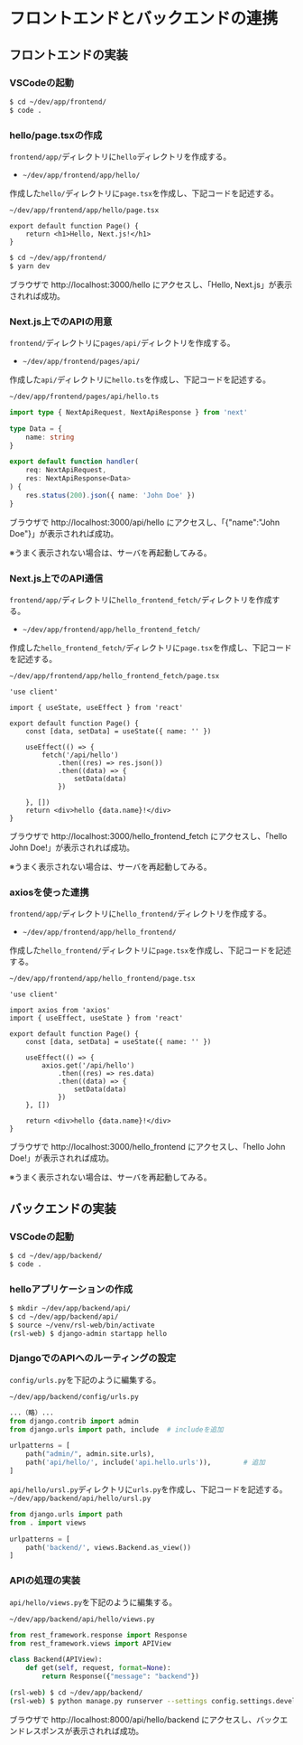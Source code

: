 # フロントエンドとバックエンドの連携

## フロントエンドの実装

### VSCodeの起動
```bash
$ cd ~/dev/app/frontend/
$ code .
```

### hello/page.tsxの作成
`frontend/app/`ディレクトリに`hello`ディレクトリを作成する。
- `~/dev/app/frontend/app/hello/`

作成した`hello/`ディレクトリに`page.tsx`を作成し、下記コードを記述する。

`~/dev/app/frontend/app/hello/page.tsx`
```tsx
export default function Page() {
    return <h1>Hello, Next.js!</h1>
}
```

```bash
$ cd ~/dev/app/frontend/
$ yarn dev
```

ブラウザで http://localhost:3000/hello にアクセスし、「Hello, Next.js」が表示されれば成功。

### Next.js上でのAPIの用意
`frontend/`ディレクトリに`pages/api/`ディレクトリを作成する。
- `~/dev/app/frontend/pages/api/`

作成した`api/`ディレクトリに`hello.ts`を作成し、下記コードを記述する。

`~/dev/app/frontend/pages/api/hello.ts`
```ts
import type { NextApiRequest, NextApiResponse } from 'next'

type Data = {
    name: string
}

export default function handler(
    req: NextApiRequest,
    res: NextApiResponse<Data>
) {
    res.status(200).json({ name: 'John Doe' })
}
```

ブラウザで http://localhost:3000/api/hello にアクセスし、「{"name":"John Doe"}」が表示されれば成功。

※うまく表示されない場合は、サーバを再起動してみる。

### Next.js上でのAPI通信
`frontend/app/`ディレクトリに`hello_frontend_fetch/`ディレクトリを作成する。
- `~/dev/app/frontend/app/hello_frontend_fetch/`

作成した`hello_frontend_fetch/`ディレクトリに`page.tsx`を作成し、下記コードを記述する。

`~/dev/app/frontend/app/hello_frontend_fetch/page.tsx`
```tsx
'use client'

import { useState, useEffect } from 'react'

export default function Page() {
    const [data, setData] = useState({ name: '' })

    useEffect(() => {
        fetch('/api/hello')
            .then((res) => res.json())
            .then((data) => {
                setData(data)
            })

    }, [])
    return <div>hello {data.name}!</div>
}
```

ブラウザで http://localhost:3000/hello_frontend_fetch にアクセスし、「hello John Doe!」が表示されれば成功。

※うまく表示されない場合は、サーバを再起動してみる。

### axiosを使った連携
`frontend/app/`ディレクトリに`hello_frontend/`ディレクトリを作成する。
- `~/dev/app/frontend/app/hello_frontend/`

作成した`hello_frontend/`ディレクトリに`page.tsx`を作成し、下記コードを記述する。

`~/dev/app/frontend/app/hello_frontend/page.tsx`
```tsx
'use client'

import axios from 'axios'
import { useEffect, useState } from 'react'

export default function Page() {
    const [data, setData] = useState({ name: '' })

    useEffect(() => {
        axios.get('/api/hello')
            .then((res) => res.data)
            .then((data) => {
                setData(data)
            })
    }, [])

    return <div>hello {data.name}!</div>
}
```

ブラウザで http://localhost:3000/hello_frontend にアクセスし、「hello John Doe!」が表示されれば成功。

※うまく表示されない場合は、サーバを再起動してみる。

## バックエンドの実装

### VSCodeの起動
```bash
$ cd ~/dev/app/backend/
$ code .
```

### helloアプリケーションの作成
```bash
$ mkdir ~/dev/app/backend/api/
$ cd ~/dev/app/backend/api/
$ source ~/venv/rsl-web/bin/activate
(rsl-web) $ django-admin startapp hello
```

### DjangoでのAPIへのルーティングの設定

`config/urls.py`を下記のように編集する。

`~/dev/app/backend/config/urls.py`
```py
...（略）...
from django.contrib import admin
from django.urls import path, include  # includeを追加

urlpatterns = [
    path("admin/", admin.site.urls),
    path('api/hello/', include('api.hello.urls')),        # 追加
]
```

`api/hello/ursl.py`ディレクトリに`urls.py`を作成し、下記コードを記述する。
`~/dev/app/backend/api/hello/ursl.py`
```py
from django.urls import path
from . import views

urlpatterns = [
    path('backend/', views.Backend.as_view())
]
```

### APIの処理の実装

`api/hello/views.py`を下記のように編集する。

`~/dev/app/backend/api/hello/views.py`
```py
from rest_framework.response import Response
from rest_framework.views import APIView

class Backend(APIView):
    def get(self, request, format=None):
        return Response({"message": "backend"})
```

```bash
(rsl-web) $ cd ~/dev/app/backend/
(rsl-web) $ python manage.py runserver --settings config.settings.development
```

ブラウザで http://localhost:8000/api/hello/backend にアクセスし、バックエンドレスポンスが表示されれば成功。
